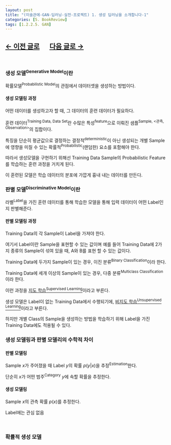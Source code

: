 ```yaml
---
layout: post
title: "(미술관에-GAN-딥러닝-실전-프로젝트) 1. 생성 딥러닝을 소개합니다-1"
categories: [5. BookReview]
tags: [1.2.2.5. GAN]
---
```


## [←  이전 글로](https://maizer2.github.io/5.%20bookreview/2022/05/01/(미술관에-GAN-딥러닝-실전-프로젝트)-0.-서론.html) 　 [다음 글로 →](https://maizer2.github.io/5.%20bookreview/2022/05/00/(미술관에-GAN-딥러닝-실전-프로젝트)-1.-생성-딥러닝을-소개합니다-2.html)

<br/>

### 생성 모델<sup>Generative Model</sup>이란

확률모델<sup>Probabilistic Model</sup>의 관점에서 데이터셋을 생성하는 방법이다.

#### 생성 모델링 과정

어떤 데이터를 생성하고자 할 때, 그 데이터의 훈련 데이터가 필요하다.

훈련 데이터<sup>Training Data, Data Set</sup>란 수많은 특성<sup>feature</sup>으로 이뤄진 샘플<sup>Sample, <관측, Observation></sup>의 집합이다.

특징을 단순히 평균값으로 결정하는 결정적<sup>deterministic</sup>이 아닌 생성되는 개별 Sample에 영향을 미칠 수 있는 확률적<sup>Probabilistic</sup>(랜덤한) 요소를 포함해야 한다.

따라서 생성모델을 구현하기 위해선 Training Data Sample의 Probabilistic Feature를 학습하는 훈련 과정을 거치게 된다.

이 훈련된 모델은 학습 데이터의 분포에 가깝게 흉내 내는 데이터를 만든다.

### 판별 모델<sup>Discriminative Model</sup>이란

라벨<sup>Label</sup>을 가진 훈련 데이터를 통해 학습한 모델을 통해 입력 데이터이 어떤 Label인지 판별해준다.

#### 판별 모델링 과정

Training Data의 각 Sample이 Label을 가져야 한다.

여기서 Label이란 Sample을 표현할 수 있는 값이며 예를 들어 Training Data에 2가지 종류의 Sample이 섞여 있을 때, A와 B를 표현 할 수 있는 값이다.

Training Data에 두가지 Sample이 있는 경우, 이진 분류<sup>Binary Classification</sup>이라 한다.

Training Data에 세개 이상의 Sample이 있는 경우, 다중 분류<sup>Multiclass Classification</sup>이라 한다.

이런 과정을 [지도 학습<sup>Supervised Learning</sup>](https://maizer2.github.io/1.%20computer%20engineering/2022/01/24/%EC%A7%80%EB%8F%84-%ED%95%99%EC%8A%B5.html)이라고 부른다.

생성 모델은 Label이 없는 Training Data에서 수행되기에, [비지도 학습<sup>Unsupervised Learning</sup>](https://maizer2.github.io/1.%20computer%20engineering/2022/02/01/%EB%B9%84%EC%A7%80%EB%8F%84-%ED%95%99%EC%8A%B5.html)이라고 부른다. 

하지만 개별 Class의 Sample을 생성하는 방법을 학습하기 위해 Label을 가진 Training Data에도 적용될 수 있다.

### 생성 모델링과 판별 모델리의 수학적 차이

#### 판별 모델링

Sample $x$가 주어졌을 때 Label $y$의 확률 $p(y|x)$을 추정<sup>Estimation</sup>한다.

단순히 $x$가 어떤 범주<sup>Category</sup> $y$에 속할 확률을 추정한다.

#### 생성 모델링

Sample $x$의 관측 확률 $p(x)$를 추정한다.

Label에는 관심 없음

<br/>

### 확률적 생성 모델